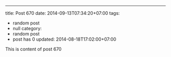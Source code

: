 ---
title: Post 670
date: 2014-09-13T07:34:20+07:00
tags:
  - random post
  - null
category:
  - random post
  - post has 0
updated: 2014-08-18T17:02:00+07:00

This is content of post 670